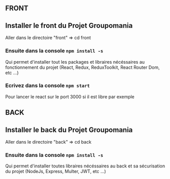 ## FRONT
## Installer le front du Projet Groupomania

Aller dans le directoire "front" => cd front

### Ensuite dans la console `npm install -s`

Qui permet d'installer tout les packages et libraires nécéssaires au fonctionnement
du projet (React, Redux, ReduxToolkit, React Router Dom, etc ...)

### Ecrivez dans la console `npm start`

Pour lancer le react sur le port 3000 si il est libre par exemple

## BACK
## Installer le back du Projet Groupomania

Aller dans le directoire "back" => cd back

### Ensuite dans la console `npm install -s`
 
Qui permet d'installer toutes libraires nécéssaires au back et sa sécurisation
du projet (NodeJs, Express, Multer, JWT, etc ...)